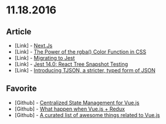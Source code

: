 # 11.18.2016

## Article

- \[Link\] - [Next.Js](https://medium.com/javascript-mantra/next-js-53e9cf4da5af#.xwgtkgp0c)
- \[Link\] - [The Power of the rgba() Color Function in CSS](https://css-tricks.com/the-power-of-rgba/)
- \[Link\] - [Migrating to Jest](https://medium.com/@kentcdodds/migrating-to-jest-881f75366e7e#.9pffq6nv7)
- \[Link\] - [Jest 14.0: React Tree Snapshot Testing](http://facebook.github.io/jest/blog/2016/07/27/jest-14.html)
- \[Link\] - [Introducing TJSON, a stricter, typed form of JSON](https://tonyarcieri.com/introducing-tjson-a-stricter-typed-form-of-json)


## Favorite

- \[Github\] - [Centralized State Management for Vue.js](https://github.com/vuejs/vuex)
- \[Github\] - [What happen when Vue.js + Redux](https://github.com/yang-wei/vue-redux)
- \[Github\] - [A curated list of awesome things related to Vue.js](https://github.com/vuejs/awesome-vue)
